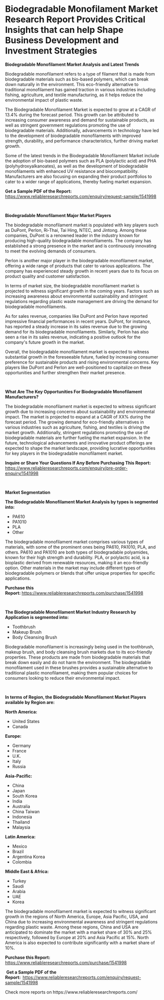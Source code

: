 <p><h1>Biodegradable Monofilament Market Research Report Provides Critical Insights that can help Shape Business Development and Investment Strategies</h1></p><p><strong>Biodegradable Monofilament Market Analysis and Latest Trends</strong></p>
<p><p>Biodegradable monofilament refers to a type of filament that is made from biodegradable materials such as bio-based polymers, which can break down naturally in the environment. This eco-friendly alternative to traditional monofilament has gained traction in various industries including fishing, agriculture, and textile manufacturing, as it helps reduce the environmental impact of plastic waste.</p><p>The Biodegradable Monofilament Market is expected to grow at a CAGR of 13.4% during the forecast period. This growth can be attributed to increasing consumer awareness and demand for sustainable products, as well as stringent government regulations promoting the use of biodegradable materials. Additionally, advancements in technology have led to the development of biodegradable monofilaments with improved strength, durability, and performance characteristics, further driving market growth.</p><p>Some of the latest trends in the Biodegradable Monofilament Market include the adoption of bio-based polymers such as PLA (polylactic acid) and PHA (polyhydroxyalkanoates), as well as the development of biodegradable monofilaments with enhanced UV resistance and biocompatibility. Manufacturers are also focusing on expanding their product portfolios to cater to a wider range of applications, thereby fueling market expansion.</p></p>
<p><strong>Get a Sample PDF of the Report:&nbsp;</strong> <a href="https://www.reliableresearchreports.com/enquiry/request-sample/1541998">https://www.reliableresearchreports.com/enquiry/request-sample/1541998</a></p>
<p>&nbsp;</p>
<p><strong>Biodegradable Monofilament Major Market Players</strong></p>
<p><p>The biodegradable monofilament market is populated with key players such as DuPont, Perlon, Ri-Thai, Tai Hing, NTEC, and Jintong. Among these companies, DuPont is a renowned leader in the industry known for producing high-quality biodegradable monofilaments. The company has established a strong presence in the market and is continuously innovating to meet the evolving demands of consumers.</p><p>Perlon is another major player in the biodegradable monofilament market, offering a wide range of products that cater to various applications. The company has experienced steady growth in recent years due to its focus on product quality and customer satisfaction.</p><p>In terms of market size, the biodegradable monofilament market is projected to witness significant growth in the coming years. Factors such as increasing awareness about environmental sustainability and stringent regulations regarding plastic waste management are driving the demand for biodegradable monofilaments.</p><p>As for sales revenue, companies like DuPont and Perlon have reported impressive financial performances in recent years. DuPont, for instance, has reported a steady increase in its sales revenue due to the growing demand for its biodegradable monofilaments. Similarly, Perlon has also seen a rise in its sales revenue, indicating a positive outlook for the company's future growth in the market.</p><p>Overall, the biodegradable monofilament market is expected to witness substantial growth in the foreseeable future, fueled by increasing consumer preference for sustainable products and rising environmental concerns. Key players like DuPont and Perlon are well-positioned to capitalize on these opportunities and further strengthen their market presence.</p></p>
<p>&nbsp;</p>
<p><strong>What Are The Key Opportunities For Biodegradable Monofilament Manufacturers?</strong></p>
<p><p>The biodegradable monofilament market is expected to witness significant growth due to increasing concerns about sustainability and environmental impact. The market is projected to expand at a CAGR of XX% during the forecast period. The growing demand for eco-friendly alternatives in various industries such as agriculture, fishing, and textiles is driving the market growth. Additionally, stringent regulations promoting the use of biodegradable materials are further fueling the market expansion. In the future, technological advancements and innovative product offerings are expected to shape the market landscape, providing lucrative opportunities for key players in the biodegradable monofilament market.</p></p>
<p><strong>Inquire or Share Your Questions If Any Before Purchasing This Report:</strong> <a href="https://www.reliableresearchreports.com/enquiry/pre-order-enquiry/1541998">https://www.reliableresearchreports.com/enquiry/pre-order-enquiry/1541998</a></p>
<p>&nbsp;</p>
<p><strong>Market Segmentation</strong></p>
<p><strong>The Biodegradable Monofilament Market Analysis by types is segmented into:</strong></p>
<p><ul><li>PA610</li><li>PA1010</li><li>PLA</li><li>Other</li></ul></p>
<p><p>The biodegradable monofilament market comprises various types of materials, with some of the prominent ones being PA610, PA1010, PLA, and others. PA610 and PA1010 are both types of biodegradable polyamides, known for their high strength and durability. PLA, or polylactic acid, is a bioplastic derived from renewable resources, making it an eco-friendly option. Other materials in the market may include different types of biodegradable polymers or blends that offer unique properties for specific applications.</p></p>
<p><strong>Purchase this Report:&nbsp;</strong><a href="https://www.reliableresearchreports.com/purchase/1541998">https://www.reliableresearchreports.com/purchase/1541998</a></p>
<p>&nbsp;</p>
<p><strong>The Biodegradable Monofilament Market Industry Research by Application is segmented into:</strong></p>
<p><ul><li>Toothbrush</li><li>Makeup Brush</li><li>Body Cleansing Brush</li></ul></p>
<p><p>Biodegradable monofilament is increasingly being used in the toothbrush, makeup brush, and body cleansing brush markets due to its eco-friendly properties. These products are made from biodegradable materials that break down easily and do not harm the environment. The biodegradable monofilament used in these brushes provides a sustainable alternative to traditional plastic monofilament, making them popular choices for consumers looking to reduce their environmental impact.</p></p>
<p>&nbsp;</p>
<p><strong>In terms of Region, the Biodegradable Monofilament Market Players available by Region are:</strong></p>
<p>
    <p> <strong> North America: </strong>
        <ul>
            <li>United States</li>
            <li>Canada</li>
        </ul>
        </p> 
    <p> <strong> Europe: </strong>
        <ul>
            <li>Germany</li>
            <li>France</li>
            <li>U.K.</li>
            <li>Italy</li>
            <li>Russia</li>
        </ul>
        </p> 
    <p> <strong> Asia-Pacific: </strong>
        <ul>
            <li>China</li>
            <li>Japan</li>
            <li>South Korea</li>
            <li>India</li>
            <li>Australia</li>
            <li>China Taiwan</li>
            <li>Indonesia</li>
            <li>Thailand</li>
            <li>Malaysia</li>
        </ul>
        </p> 
    <p> <strong> Latin America: </strong>
        <ul>
            <li>Mexico</li>
            <li>Brazil</li>
            <li>Argentina Korea</li>
            <li>Colombia</li>
        </ul>
        </p> 
    <p> <strong> Middle East & Africa: </strong>
        <ul>
            <li>Turkey</li>
            <li>Saudi</li>
            <li>Arabia</li>
            <li>UAE</li>
            <li>Korea</li>
        </ul>
    </p>
    </p>
<p><p>The biodegradable monofilament market is expected to witness significant growth in the regions of North America, Europe, Asia Pacific, USA, and China due to increasing environmental awareness and stringent regulations regarding plastic waste. Among these regions, China and USA are anticipated to dominate the market with a market share of 30% and 25% respectively, followed by Europe at 20% and Asia Pacific at 15%. North America is also expected to contribute significantly with a market share of 10%.</p></p>
<p><strong>Purchase this Report: </strong><a href="https://www.reliableresearchreports.com/purchase/1541998">https://www.reliableresearchreports.com/purchase/1541998</a></p>
<p>&nbsp;<strong>Get a Sample PDF of the Report:&nbsp;&nbsp;</strong><a href="https://www.reliableresearchreports.com/enquiry/request-sample/1541998">https://www.reliableresearchreports.com/enquiry/request-sample/1541998</a></p>
<p><strong></strong></p>
<p>Check more reports on https://www.reliableresearchreports.com/</p>